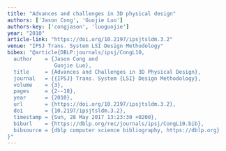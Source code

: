 ```yaml
---
title: "Advances and challenges in 3D physical design"
authors: ['Jason Cong', 'Guojie Luo']
authors-key: ['congjason', 'luoguojie']
year: "2010"
article-link: "https://doi.org/10.2197/ipsjtsldm.3.2"
venue: "IPSJ Trans. System LSI Design Methodology"
bibex: "@article{DBLP:journals/ipsj/CongL10,
  author    = {Jason Cong and
               Guojie Luo},
  title     = {Advances and Challenges in 3D Physical Design},
  journal   = {{IPSJ} Trans. System {LSI} Design Methodology},
  volume    = {3},
  pages     = {2--18},
  year      = {2010},
  url       = {https://doi.org/10.2197/ipsjtsldm.3.2},
  doi       = {10.2197/ipsjtsldm.3.2},
  timestamp = {Sun, 28 May 2017 13:23:30 +0200},
  biburl    = {https://dblp.org/rec/journals/ipsj/CongL10.bib},
  bibsource = {dblp computer science bibliography, https://dblp.org}
}"
---
```

